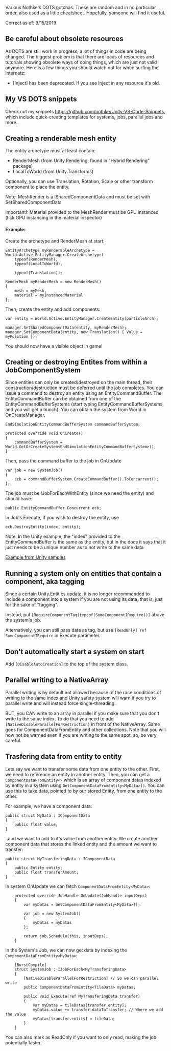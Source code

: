 Various Nothke's DOTS gotchas. These are random and in no particular order, also used as a little cheatsheet. Hopefully, someone will find it useful.

Correct as of: 9/15/2019

## Be careful about obsolete resources

As DOTS are still work in progress, a lot of things in code are being changed. The biggest problem is that there are loads of resources and tutorials showing obsolete ways of doing things, which are just not valid anymore. Here is a few things you should watch out for when surfing the internetz:
- [Inject] has been deprecated. If you see Inject in any resource it's old.

## My VS DOTS snippets

Check out my snippets https://github.com/nothke/Unity-VS-Code-Snippets, which include quick-creating templates for systems, jobs, parallel jobs and more..

## Creating a renderable mesh entity

The entity archetype must at least contain:
- RenderMesh (from Unity.Rendering, found in "Hybrid Rendering" package)
- LocalToWorld (from Unity.Transforms)

Optionally, you can use Translation, Rotation, Scale or other transform component to place the entity.

Note: MeshRender is a ISharedComponentData and must be set with SetSharedComponentData

Important!: Material provided to the MeshRender must be GPU instanced (tick GPU instancing in the material inspector)

#### Example:

Create the archetype and RenderMesh at start:
```
EntityArchetype myRenderableArchetype = World.Active.EntityManager.CreateArchetype(
    typeof(RenderMesh),
    typeof(LocalToWorld),
    
    typeof(Translation));

RenderMesh myRenderMesh = new RenderMesh()
{
    mesh = myMesh,
    material = myInstancedMaterial
};
```

Then, create the entity and add components:

```
var entity = World.Active.EntityManager.CreateEntity(particleArch);

manager.SetSharedComponentData(entity, myRenderMesh);
manager.SetComponentData(entity, new Translation() { Value = myPosition });
```

You should now have a visible object in game!

## Creating or destroying Entites from within a JobComponentSystem

Since entities can only be created/destroyed on the main thread, their construction/destruction must be deferred until the job completes. You can issue a command to destroy an entity using an EntityCommandBuffer. The EntityCommandBuffer can be obtained from one of the EntityCommandBufferSystems (start typing EntityCommandBufferSystems, and you will get a bunch). You can obtain the system from World in OnCreateManager.

```
EndSimulationEntityCommandBufferSystem commandBufferSystem;

protected override void OnCreate()
{
    commandBufferSystem = World.GetOrCreateSystem<EndSimulationEntityCommandBufferSystem>();
}
```

Then, pass the command buffer to the job in OnUpdate

```
var job = new SystemJob()
{
    ecb = commandBufferSystem.CreateCommandBuffer().ToConcurrent();
};
```

The job must be IJobForEachWithEntity (since we need the entity) and should have:

```
public EntityCommandBuffer.Concurrent ecb;
```

In Job's Execute, if you wish to destroy the entity, use

```
ecb.DestroyEntity(index, entity);
```

Note: In the Unity example, the "index" provided to the EntityCommandBuffer is the same as the entity, but in the docs it says that it just needs to be a unique number as to not write to the same data

[Example from Unity samples](https://github.com/Unity-Technologies/EntityComponentSystemSamples/blob/master/ECSSamples/Assets/HelloCube/7.%20SpawnAndRemove/SpawnerSystem_SpawnAndRemove.cs)

## Running a system only on entities that contain a component, aka tagging

Since a certain Unity.Entities update, it is no longer recommended to include a component into a system if you are not using its data, that is, just for the sake of "tagging".

Instead, put `[RequireComponentTag(typeof(SomeComponentIRequire))]` above the system's job.

Alternatively, you can still pass data as tag, but use `[ReadOnly] ref SomeComponentIRequire` in Execute parameter.

## Don't automatically start a system on start

Add `[DisableAutoCreation]` to the top of the system class.

## Parallel writing to a NativeArray

Parallel writing is by default not allowed because of the race conditions of writing to the same index and Unity safety system will warn if you try to parallel write and will instead force single-threading.

BUT, you CAN write to an array in parallel if you make sure that you don't write to the same index. To do that you need to add `[NativeDisableParallelForRestriction]` in front of the NativeArray. Same goes for ComponentDataFromEntity and other collections. Note that you will now not be warned even if you are writing to the same spot, so, be very careful.

## Trasfering data from entity to entity

Lets say we want to transfer some data from one entity to the other. First, we need to reference an entity in another entity. Then, you can get a `ComponentDataFromEntity<>` which is an array of component datas indexed by entity in a system using `GetComponentDataFromEntity<MyData>()`. You can use this to take data, pointed to by our stored Entity, from one entity to the other.

For example, we have a component data:

```
public struct MyData : IComponentData
{
    public float value;
}
```

..and we want to add to it's value from another entity. We create another component data that stores the linked entity and the amount we want to transfer:

```
public struct MyTransferingData : IComponentData
{
	public Entity entity;
	public float transferAmount;
}
```

In system OnUpdate we can fetch `ComponentDataFromEntity<MyData>`:
```
    protected override JobHandle OnUpdate(JobHandle inputDeps)
    {
        var myDatas = GetComponentDataFromEntity<MyData>();

        var job = new SystemJob()
        {
            myDatas = myDatas
        };

        return job.Schedule(this, inputDeps);
    }
```

In the System's Job, we can now get data by indexing the `ComponentDataFromEntity<MyData>`:
```
    [BurstCompile]
    struct SystemJob : IJobForEach<MyTransferingData>
    {
        [NativeDisableParallelForRestriction] // So we can parallel write
        public ComponentDataFromEntity<TileData> myDatas;

        public void Execute(ref MyTransferingData transfer)
        {
            var myDatas = tileDatas[transfer.entity];
            myDatas.value += transfer.dataToTransfer; // Where we add the value
            myDatas[transfer.entity] = tileData;
        }
    }
```

You can also mark as ReadOnly if you want to only read, making the job potentially faster.